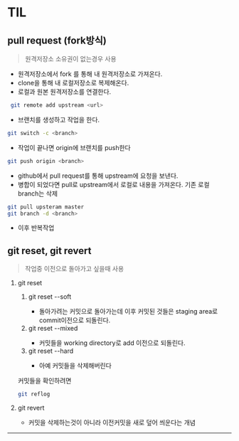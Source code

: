 # TIL
## pull request (fork방식)
> 원격저장소 소유권이 없는경우 사용

- 원격저장소에서 fork 를 통해 내 원격저장소로 가져온다. 
- clone을 통해 내 로컬저장소로 복제해온다.
- 로컬과 원본 원격저장소를 연결한다.

```bash
 git remote add upstream <url>
```
- 브랜치를 생성하고 작업을 한다.
```bash
git switch -c <branch>
```

- 작업이 끝나면 origin에 브랜치를 push한다

```bash
git push origin <branch>
```
- github에서 pull request를 통해 upstream에 요청을 보낸다.
- 병합이 되었다면 pull로 upstream에서 로컬로 내용을 가져온다. 기존 로컬 branch는 삭제 
```bash
git pull upsteram master
git branch -d <branch>
```
- 이후 반복작업

## git reset, git revert

> 작업중 이전으로 돌아가고 싶을때 사용

1. git reset
    1. git reset --soft <commmit>
        - 돌아가려는 커밋으로 돌아가는데 이후 커밋된 것들은 staging area로 commit이전으로 되돌린다.
    2. git reset --mixed <commit>
        - 커밋들을 working directory로 add 이전으로 되돌린다.
    3. git reset --hard <commit>
        - 아예 커밋들을 삭제해버린다

    커밋들을 확인하려면 
    ```bash
    git reflog
    ```
2. git revert

    - 커밋을 삭제하는것이 아니라 이전커밋을 새로 덮어 씌운다는 개념

---
